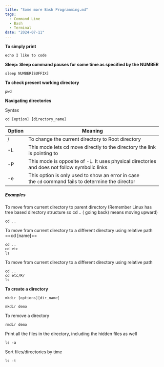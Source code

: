 ```yaml
---
title: "Some more Bash Programming.md"
tags:
  - Command Line
  - Bash
  - Terminal
date: "2024-07-11"
---
```



**To simply print**
```
echo I like to code
```

**Sleep: Sleep command pauses for some time as specified by the **NUMBER****
```shell
sleep NUMBER[SUFFIX]
```

**To check present working directory**
```shell
pwd
```

**Navigating directories**

Syntax
```shell
cd [option] [directory_name]
```

|**Option**|**Meaning**|
|---|---|
|/|To change the current directory to Root directory|
|-L|This mode lets cd move directly to the directory the link is pointing to|
|-P|This mode is opposite of -L. It uses physical directories and does not follow symbolic links|
|-e|This option is only used to show an error in case the `cd` command fails to determine the director|

##### Examples

To move from current directory to parent directory (Remember Linux has tree based directory structure so cd .. ( going back) means moving upward)
```shell
cd ..
```

To move from current directory to a different directory using relative path
==cd [name]==
```shell
cd ..
cd etc
ls
```

To move from current directory to a different directory using relative path
```shell
cd ..
cd etc/R/
ls
```

**To create a directory**
```shell
mkdir [options][dir_name]

mkdir demo
```
To remove a directory
```shell
rmdir demo
```

Print all the files in the directory, including the hidden files as well
```shell
ls -a
```

Sort files/directories by time
```shell
ls -t
```
